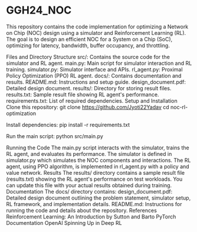 # GGH24_NOC
This repository contains the code implementation for optimizing a Network on Chip (NOC) design using a simulator and Reinforcement Learning (RL). The goal is to design an efficient NOC for a System on a Chip (SoC), optimizing for latency, bandwidth, buffer occupancy, and throttling.

Files and Directory Structure
src/: Contains the source code for the simulator and RL agent.
main.py: Main script for simulator interaction and RL training.
simulator.py: Simulator interface and APIs.
rl_agent.py: Proximal Policy Optimization (PPO) RL agent.
docs/: Contains documentation and results.
README.md: Instructions and setup guide.
design_document.pdf: Detailed design document.
results/: Directory for storing result files.
results.txt: Sample result file showing RL agent's performance.
requirements.txt: List of required dependencies.
Setup and Installation
Clone this repository:
git clone https://github.com/Jyoti22Yadav cd noc-rl-optimization


Install dependencies:
pip install -r requirements.txt


Run the main script:
python src/main.py


Running the Code
The main.py script interacts with the simulator, trains the RL agent, and evaluates its performance.
The simulator is defined in simulator.py which simulates the NOC components and interactions.
The RL agent, using PPO algorithm, is implemented in rl_agent.py with a policy and value network.
Results
The results/ directory contains a sample result file (results.txt) showing the RL agent's performance on test workloads.
You can update this file with your actual results obtained during training.
Documentation
The docs/ directory contains:
design_document.pdf: Detailed design document outlining the problem statement, simulator setup, RL framework, and implementation details.
README.md: Instructions for running the code and details about the repository.
References
Reinforcement Learning: An Introduction by Sutton and Barto
PyTorch Documentation
OpenAI Spinning Up in Deep RL
